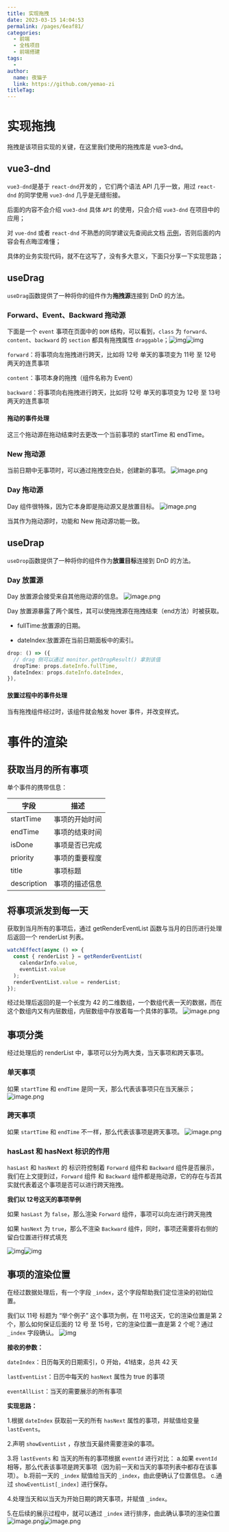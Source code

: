 ```yaml
---
title: 实现拖拽
date: 2023-03-15 14:04:53
permalink: /pages/6eaf81/
categories:
  - 前端
  - 全栈项目
  - 前端搭建
tags:
  - 
author: 
  name: 夜猫子
  link: https://github.com/yemao-zi
titleTag: 
---
```

# 实现拖拽

拖拽是该项目实现的关键，在这里我们使用的拖拽库是  vue3-dnd。

## vue3-dnd

`vue3-dnd`是基于 `react-dnd`开发的 ，它们两个语法 API 几乎一致，用过 `react-dnd` 的同学使用 `vue3-dnd` 几乎是无缝衔接。

后面的内容不会介绍 `vue3-dnd` 具体 `API` 的使用，只会介绍 `vue3-dnd` 在项目中的应用；

对 `vue-dnd` 或者 `react-dnd` 不熟悉的同学建议先查阅此文档 [示例](https://hcg1023.github.io/vue3-dnd/example/)，否则后面的内容会有点晦涩难懂；

具体的业务实现代码，就不在这写了，没有多大意义，下面只分享一下实现思路；

## useDrag

`useDrag`函数提供了一种将你的组件作为**拖拽源**连接到 DnD 的方法。



### **Forward、Event、Backward 拖动源**

下面是一个 `event` 事项在页面中的 `DOM` 结构，可以看到，`class` 为 `forward`、`content`、`backward` 的 `section` 都具有拖拽属性 `draggable`；![img](https://s2.loli.net/2023/03/15/sRruPxYn27BhIDo.png)![img](https://cdn.nlark.com/yuque/0/2022/png/275583/1666138694209-63ae26c1-a128-4df3-b26c-834fdd03a21b.png)

`forward`：将事项向左拖拽进行跨天，比如将 12号 单天的事项变为 11号 至 12号 两天的连贯事项

`content`：事项本身的拖拽（组件名称为 Event）

`backward`：将事项向右拖拽进行跨天，比如将 12号 单天的事项变为 12号 至 13号 两天的连贯事项

#### **拖动的事件处理**

这三个拖动源在拖动结束时去更改一个当前事项的 startTime 和 endTime。

### New 拖动源

当前日期中无事项时，可以通过拖拽空白处，创建新的事项。
![image.png](https://s2.loli.net/2023/03/15/yRuW3bpq8Y4wjnC.png)

### Day 拖动源

Day 组件很特殊，因为它本身即是拖动源又是放置目标。
![image.png](https://s2.loli.net/2023/03/15/ej4Tfw2oiaktZIY.png)

当其作为拖动源时，功能和 New 拖动源功能一致。

## useDrap

`useDrop`函数提供了一种将你的组件作为**放置目标**连接到 DnD 的方法。

### Day 放置源

Day 放置源会接受来自其他拖动源的信息。
![image.png](https://s2.loli.net/2023/03/15/57Ve3qxgoYMWlfh.png)

Day 放置源暴露了两个属性，其可以使拖拽源在拖拽结束（end方法）时被获取。

- fullTime:放置源的日期。

- dateIndex:放置源在当前日期面板中的索引。

```ts
drop: () => ({
  // drag 侧可以通过 monitor.getDropResult() 拿到该值
  dropTime: props.dateInfo.fullTime,
  dateIndex: props.dateInfo.dateIndex,
}),
```

#### 放置过程中的事件处理

当有拖拽组件经过时，该组件就会触发 hover 事件，并改变样式。

# 事件的渲染

## 获取当月的所有事项

单个事件的携带信息：

| 字段        | 描述           |
| ----------- | -------------- |
| startTime   | 事项的开始时间 |
| endTime     | 事项的结束时间 |
| isDone      | 事项是否已完成 |
| priority    | 事项的重要程度 |
| title       | 事项标题       |
| description | 事项的描述信息 |

## 将事项派发到每一天

获取到当月所有的事项后，通过 getRenderEventList 函数与当月的日历进行处理后返回一个 renderList 列表。

```ts
watchEffect(async () => {
  const { renderList } = getRenderEventList(
    calendarInfo.value,
    eventList.value
  );
  renderEventList.value = renderList;
});
```

经过处理后返回的是一个长度为 42 的二维数组，一个数组代表一天的数据，而在这个数组内又有内层数组，内层数组中存放着每一个具体的事项。
![image.png](https://s2.loli.net/2023/03/15/qJrCDH8j5vlRnE4.png)

## 事项分类

经过处理后的 renderList 中，事项可以分为两大类，当天事项和跨天事项。

### 单天事项

如果 `startTime` 和 `endTime` 是同一天，那么代表该事项只在当天展示；
![image.png](https://s2.loli.net/2023/03/15/H7UyFsbTQX9fI1w.png)

### 跨天事项

如果 `startTime` 和 `endTime` 不一样，那么代表该事项是跨天事项。
![image.png](https://cdn.nlark.com/yuque/0/2022/png/275583/1666160389686-3dc0fdfc-103f-45a8-9773-3ae259288571.png)

### hasLast 和 hasNext 标识的作用

`hasLast` 和 `hasNext` 的 标识符控制着 `Forward` 组件和 `Backward` 组件是否展示，我们在上文提到过，`Forward` 组件 和 `Backward` 组件都是拖动源，它的存在与否其实就代表着这个事项是否可以进行跨天拖拽。

**我们以 12号这天的事项举例**

如果 `hasLast` 为 `false`，那么渲染 `Forward` 组件，事项可以向左进行跨天拖拽

如果 `hasNext` 为 `true`，那么不渲染 `Backward` 组件，同时，事项还需要将右侧的留白位置进行样式填充

![img](https://s2.loli.net/2023/03/15/Kvd8imjQxrRF5h2.png)![img](https://s2.loli.net/2023/03/15/vzZMfxomIkgX9CJ.png)

## 事项的渲染位置

在经过数据处理后，有一个字段 `_index`，这个字段帮助我们定位渲染的初始位置。

我们以 11号 标题为 “举个例子” 这个事项为例，在 11号这天，它的渲染位置是第 2 个，那么如何保证后面的 12 号 至 15号，它的渲染位置一直是第 2 个呢？通过 `_index` 字段确认。
![img](https://s2.loli.net/2023/03/15/qBLM6cQDb7eNyr9.png)

**接收的参数：**

`dateIndex`：日历每天的日期索引，0 开始，41结束，总共 42 天

`lastEventList`：日历中每天的 `hasNext` 属性为 true 的事项

`eventAllList`：当天的需要展示的所有事项

**实现思路：**

1.根据 `dateIndex` 获取前一天的所有 `hasNext` 属性的事项，并赋值给变量 `lastEvents`。

2.声明 `showEventList` ，存放当天最终需要渲染的事项。

3.将 `lastEvents` 和 当天的所有的事项根据 `eventId` 进行对比：
	a.如果 `eventId` 相等，那么代表该事项是跨天事项（因为前一天和当天的事项列表中都存在该事项）。
	b.将前一天的 `_index` 赋值给当天的 `_index`，由此便确认了位置信息。
	c.通过 `showEventList[_index]` 进行保存。

4.处理当天和以当天为开始日期的跨天事项，并赋值 `_index`。

5.在后续的展示过程中，就可以通过 `_index` 进行排序，由此确认事项的渲染位置
![image.png](https://s2.loli.net/2023/03/15/ulqKUBxFIOC9bJr.png)![image.png](https://s2.loli.net/2023/03/15/ui5WfcbgX1tY8eM.png)
